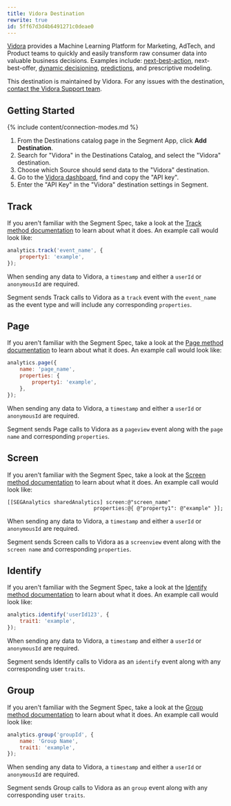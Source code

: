 ```yaml
---
title: Vidora Destination
rewrite: true
id: 5ff67d3d4b6491271c0deae0
---
```

[Vidora](https://vidora.com/?utm_source=segmentio&utm_medium=docs&utm_campaign=partners) provides a Machine Learning Platform for Marketing, AdTech, and Product teams to quickly and easily transform raw consumer data into valuable business decisions. Examples include: [next-best-action](https://www.vidora.com/general/video-building-real-time-decisioning-in-cortex-for-next-best-offer-and-next-best-action), next-best-offer, [dynamic decisioning](https://www.vidora.com/ml-in-business/dynamic-decisioning-using-real-time-machine-learning), [predictions](https://segment.com/recipes/using-predictive-purchase-behavior-to-increase-campaign-roi/), and prescriptive modeling.

This destination is maintained by Vidora. For any issues with the destination, [contact the Vidora Support team](mailto:support@vidora.com).

## Getting Started

{% include content/connection-modes.md %}

1. From the Destinations catalog page in the Segment App, click **Add Destination**.
2. Search for "Vidora" in the Destinations Catalog, and select the "Vidora" destination.
3. Choose which Source should send data to the "Vidora" destination.
4. Go to the [Vidora dashboard](https://app.vidora.com/#!/api/docs), find and copy the "API key".
5. Enter the "API Key" in the "Vidora" destination settings in Segment.

## Track

If you aren't familiar with the Segment Spec, take a look at the [Track method documentation](/docs/connections/spec/track/) to learn about what it does. An example call would look like:

```js
analytics.track('event_name', {
    property1: 'example',
});
```

When sending any data to Vidora, a `timestamp` and either a `userId` or `anonymousId` are required.

Segment sends Track calls to Vidora as a `track` event with the `event_name` as the event type and will include any corresponding `properties`.

## Page

If you aren't familiar with the Segment Spec, take a look at the [Page method documentation](/docs/connections/spec/page/) to learn about what it does. An example call would look like:

```js
analytics.page({
    name: 'page_name',
    properties: {
        property1: 'example',
    },
});
```

When sending any data to Vidora, a `timestamp` and either a `userId` or `anonymousId` are required.

Segment sends Page calls to Vidora as a `pageview` event along with the `page name` and corresponding `properties`.

## Screen

If you aren't familiar with the Segment Spec, take a look at the [Screen method documentation](/docs/connections/spec/screen/) to learn about what it does. An example call would look like:

```obj-c
[[SEGAnalytics sharedAnalytics] screen:@"screen_name"
                            properties:@{ @"property1": @"example" }];
```

When sending any data to Vidora, a `timestamp` and either a `userId` or `anonymousId` are required.

Segment sends Screen calls to Vidora as a `screenview` event along with the `screen name` and corresponding `properties`.


## Identify

If you aren't familiar with the Segment Spec, take a look at the [Identify method documentation](/docs/connections/spec/identify/) to learn about what it does. An example call would look like:

```js
analytics.identify('userId123', {
    trait1: 'example',
});
```

When sending any data to Vidora, a `timestamp` and either a `userId` or `anonymousId` are required.

Segment sends Identify calls to Vidora as an `identify` event along with any corresponding user `traits`.

## Group

If you aren't familiar with the Segment Spec, take a look at the [Group method documentation](/docs/connections/spec/group/) to learn about what it does. An example call would look like:

```js
analytics.group('groupId', {
    name: 'Group Name',
    trait1: 'example',
});
```

When sending any data to Vidora, a `timestamp` and either a `userId` or `anonymousId` are required.

Segment sends Group calls to Vidora as an `group` event along with any corresponding user `traits`.
